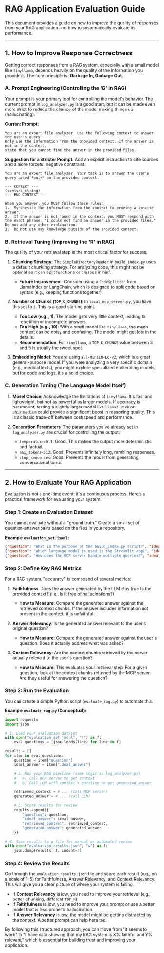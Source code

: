 # RAG Application Evaluation Guide

This document provides a guide on how to improve the quality of responses from your RAG application and how to systematically evaluate its performance.

---

## 1. How to Improve Response Correctness

Getting correct responses from a RAG system, especially with a small model like `tinyllama`, depends heavily on the quality of the information you provide it. The core principle is: **Garbage In, Garbage Out**.

### A. Prompt Engineering (Controlling the 'G' in RAG)

Your prompt is your primary tool for controlling the model's behavior. The current prompt in `log_analyzer.py` is a good start, but it can be made even more strict to reduce the chance of the model making things up (hallucinating).

**Current Prompt:**
```
You are an expert file analyzer. Use the following context to answer the user's query.
Only use the information from the provided context. If the answer is not in the context,
state that you cannot find the answer in the provided files.
```

**Suggestion for a Stricter Prompt:**
Add an explicit instruction to cite sources and a more forceful negative constraint.

```
You are an expert file analyzer. Your task is to answer the user's query based *only* on the provided context.

--- CONTEXT ---
{context_string}
--- END CONTEXT ---

When you answer, you MUST follow these rules:
1.  Synthesize the information from the context to provide a concise answer.
2.  If the answer is not found in the context, you MUST respond with the exact phrase: "I could not find an answer in the provided files." Do not add any other explanation.
3.  Do not use any knowledge outside of the provided context.
```

### B. Retrieval Tuning (Improving the 'R' in RAG)

The quality of your retrieval step is the most critical factor for success.

1.  **Chunking Strategy**: The `SimpleDirectoryReader` in `build_index.py` uses a default chunking strategy. For analyzing code, this might not be optimal as it can split functions or classes in half.
    *   **Future Improvement**: Consider using a `CodeSplitter` from LlamaIndex or LangChain, which is designed to split code based on syntax (e.g., keeping functions together).

2.  **Number of Chunks (`TOP_K_CHUNKS`)**: In `local_mcp_server.py`, you have this set to `3`. This is a good starting point.
    *   **Too Low (e.g., 1)**: The model gets very little context, leading to repetition or incomplete answers.
    *   **Too High (e.g., 10)**: With a small model like `tinyllama`, too much context can be noisy and confusing. The model might get lost in the details.
    *   **Recommendation**: For `tinyllama`, a `TOP_K_CHUNKS` value between 3 and 5 is usually the sweet spot.

3.  **Embedding Model**: You are using `all-MiniLM-L6-v2`, which is a great general-purpose model. If you were analyzing a very specific domain (e.g., medical texts), you might explore specialized embedding models, but for code and logs, it's a solid choice.

### C. Generation Tuning (The Language Model Itself)

1.  **Model Choice**: Acknowledge the limitations of `tinyllama`. It's fast and lightweight, but not as powerful as larger models. If accuracy is paramount, testing a slightly larger model like `llama3.2:8b` or `phi3:medium` could provide a significant boost in reasoning quality. This is a classic trade-off between cost/speed and performance.

2.  **Generation Parameters**: The parameters you've already set in `log_analyzer.py` are crucial for controlling the output.
    *   `temperature=0.1`: Good. This makes the output more deterministic and factual.
    *   `max_tokens=512`: Good. Prevents infinitely long, rambling responses.
    *   `stop_sequences`: Good. Prevents the model from generating conversational turns.

---

## 2. How to Evaluate Your RAG Application

Evaluation is not a one-time event; it's a continuous process. Here’s a practical framework for evaluating your system.

### Step 1: Create an Evaluation Dataset

You cannot evaluate without a "ground truth." Create a small set of question-answer pairs based on the files in your repository.

**Example `evaluation_set.jsonl`:**
```json
{"question": "What is the purpose of the build_index.py script?", "ideal_answer": "The build_index.py script is responsible for reading local files, creating vector embeddings, and storing them in a persistent ChromaDB index on disk. It is a one-time setup step."}
{"question": "Which language model is used in the Streamlit app?", "ideal_answer": "The Streamlit app (log_analyzer_app.py) uses the 'tinyllama' model via Ollama."}
{"question": "How does the MCP server handle multiple queries?", "ideal_answer": "The MCP server can accept a 'user_texts' list. It retrieves context for all queries and then de-duplicates the results to provide a single, consolidated list of unique context items."}
```

### Step 2: Define Key RAG Metrics

For a RAG system, "accuracy" is composed of several metrics:

1.  **Faithfulness**: Does the answer generated by the LLM stay true to the provided context? (i.e., Is it free of hallucinations?)
    *   **How to Measure**: Compare the generated answer against the retrieved context chunks. If the answer includes information not present in the context, it is unfaithful.

2.  **Answer Relevancy**: Is the generated answer relevant to the user's original question?
    *   **How to Measure**: Compare the generated answer against the user's question. Does it actually address what was asked?

3.  **Context Relevancy**: Are the context chunks retrieved by the server actually relevant to the user's question?
    *   **How to Measure**: This evaluates your retrieval step. For a given question, look at the context chunks returned by the MCP server. Are they useful for answering the question?

### Step 3: Run the Evaluation

You can create a simple Python script (`evaluate_rag.py`) to automate this.

**Example `evaluate_rag.py` (Conceptual):**
```python
import requests
import json

# 1. Load your evaluation dataset
with open("evaluation_set.jsonl", "r") as f:
    eval_questions = [json.loads(line) for line in f]

results = []
for item in eval_questions:
    question = item["question"]
    ideal_answer = item["ideal_answer"]

    # 2. Run your RAG pipeline (same logic as log_analyzer.py)
    #   a. Call MCP server to get context
    #   b. Call LLM with context + question to get generated_answer
    
    retrieved_context = # ... (call MCP server)
    generated_answer = # ... (call LLM)

    # 3. Store results for review
    results.append({
        "question": question,
        "ideal_answer": ideal_answer,
        "retrieved_context": retrieved_context,
        "generated_answer": generated_answer
    })

# 4. Save results to a file for manual or automated review
with open("evaluation_results.json", "w") as f:
    json.dump(results, f, indent=2)
```

### Step 4: Review the Results

Go through the `evaluation_results.json` file and score each result (e.g., on a scale of 1-5) for Faithfulness, Answer Relevancy, and Context Relevancy. This will give you a clear picture of where your system is failing.

-   If **Context Relevancy** is low, you need to improve your retrieval (e.g., better chunking, different `TOP_K`).
-   If **Faithfulness** is low, you need to improve your prompt or use a better model that is less prone to hallucination.
-   If **Answer Relevancy** is low, the model might be getting distracted by the context. A better prompt can help here too.

By following this structured approach, you can move from "it seems to work" to "I have data showing that my RAG system is X% faithful and Y% relevant," which is essential for building trust and improving your application.